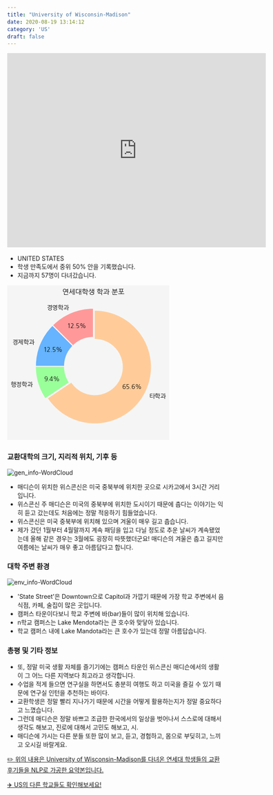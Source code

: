 ```yaml
---
title: "University of Wisconsin-Madison"
date: 2020-08-19 13:14:12
category: 'US'
draft: false
---
```


<iframe
width="600"
height="450"
frameborder="0" style="border:0"
src="https://www.google.com/maps/embed/v1/place?key=AIzaSyC9e1AME-pVmWC4hBpFdu5S4dKzyepa3HQ&q=University+of+Wisconsin-Madison&center=43.076592,-89.4124875&zoom=14" allowfullscreen>
</iframe>

* UNITED STATES
* 학생 만족도에서 중위 50% 안을 기록했습니다.
* 지금까지 57명이 다녀갔습니다. 

![department-info](../plots/US000283.png)
### 교환대학의 크기, 지리적 위치, 기후 등
![gen_info-WordCloud](../univ_wordclouds_okt/gen_info/US000283_gen_info_okt.png)

* 매디슨이 위치한 위스콘신은 미국 중북부에 위치한 곳으로 시카고에서 3시간 거리입니다.
* 위스콘신 주 매디슨은 미국의 중북부에 위치한 도시이기 때문에 춥다는 이야기는 익히 듣고 갔는데도 처음에는 정말 적응하기 힘들었습니다.
* 위스콘신은 미국 중북부에 위치해 있으며 겨울이 매우 길고 춥습니다.
* 제가 갔던 1월부터 4월말까지 계속 패딩을 입고 다닐 정도로 추운 날씨가 계속됐었는데 올해 같은 경우는 3월에도 굉장히 따뜻했더군요! 매디슨의 겨울은 춥고 길지만 여름에는 날씨가 매우 좋고 아름답다고 합니다.


### 대학 주변 환경

![env_info-WordCloud](../univ_wordclouds_okt/env_info/US000283_env_info_okt.png)

* 'State Street'은 Downtown으로 Capitol과 가깝기 때문에 가장 학교 주변에서 음식점, 카페, 술집이 많은 곳입니다.
* 캠퍼스 타운이다보니 학교 주변에 바(bar)들이 많이 위치해 있습니다.
* n학교 캠퍼스는 Lake Mendota라는 큰 호수와 맞닿아 있습니다.
* 학교 캠퍼스 내에 Lake Mandota라는 큰 호수가 있는데 정말 아름답습니다.


### 총평 및 기타 정보 
* 또, 정말 미국 생활 자체를 즐기기에는 캠퍼스 타운인 위스콘신 매디슨에서의 생활이 그 어느 다른 지역보다 최고라고 생각합니다.
* 수업을 적게 들으면 연구실을 하면서도 충분히 여행도 하고 미국을 즐길 수 있기 때문에 연구실 인턴을 추천하는 바이다.
* 교환학생은 정말 빨리 지나가기 때문에 시간을 어떻게 활용하는지가 정말 중요하다고 느꼈습니다.
* 그런데 매디슨은 정말 바쁘고 조급한 한국에서의 일상을 벗어나서 스스로에 대해서 생각도 해보고, 진로에 대해서 고민도 해보고, 시.
* 매디슨에 가시는 다른 분들 또한 많이 보고, 듣고, 경험하고, 몸으로 부딪히고, 느끼고 오시길 바랄게요.


[✏️ 위의 내용은 University of Wisconsin-Madison를 다녀온 연세대 학생들의 교환 후기들을 NLP로 가공한 요약본입니다.](http://oia.yonsei.ac.kr/partner/expReport.asp?ucode=US000283&bgbn=A)

[✈️ US의 다른 학교들도 확인해보세요!](https://yonsei-exchange.netlify.app/?category=US)
